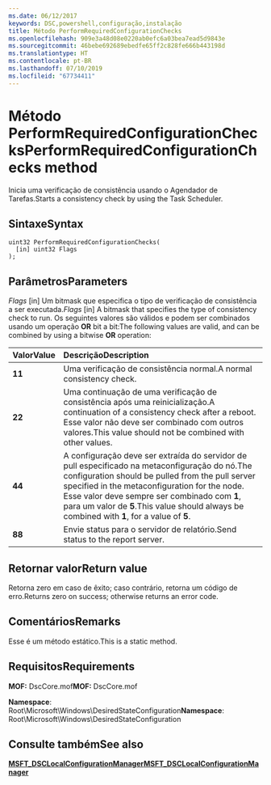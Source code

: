 ```yaml
---
ms.date: 06/12/2017
keywords: DSC,powershell,configuração,instalação
title: Método PerformRequiredConfigurationChecks
ms.openlocfilehash: 909e3a48d08e0220ab0efc6a03bea7ead5d9843e
ms.sourcegitcommit: 46bebe692689ebedfe65ff2c828fe666b443198d
ms.translationtype: HT
ms.contentlocale: pt-BR
ms.lasthandoff: 07/10/2019
ms.locfileid: "67734411"
---
```

# <a name="performrequiredconfigurationchecks-method"></a><span data-ttu-id="329e5-103">Método PerformRequiredConfigurationChecks</span><span class="sxs-lookup"><span data-stu-id="329e5-103">PerformRequiredConfigurationChecks method</span></span>

<span data-ttu-id="329e5-104">Inicia uma verificação de consistência usando o Agendador de Tarefas.</span><span class="sxs-lookup"><span data-stu-id="329e5-104">Starts a consistency check by using the Task Scheduler.</span></span>

## <a name="syntax"></a><span data-ttu-id="329e5-105">Sintaxe</span><span class="sxs-lookup"><span data-stu-id="329e5-105">Syntax</span></span>

```mof
uint32 PerformRequiredConfigurationChecks(
  [in] uint32 Flags
);
```

## <a name="parameters"></a><span data-ttu-id="329e5-106">Parâmetros</span><span class="sxs-lookup"><span data-stu-id="329e5-106">Parameters</span></span>

<span data-ttu-id="329e5-107">*Flags* \[in\] Um bitmask que especifica o tipo de verificação de consistência a ser executada.</span><span class="sxs-lookup"><span data-stu-id="329e5-107">*Flags* \[in\] A bitmask that specifies the type of consistency check to run.</span></span> <span data-ttu-id="329e5-108">Os seguintes valores são válidos e podem ser combinados usando um operação **OR** bit a bit:</span><span class="sxs-lookup"><span data-stu-id="329e5-108">The following values are valid, and can be combined by using a bitwise **OR** operation:</span></span>

|<span data-ttu-id="329e5-109">Valor</span><span class="sxs-lookup"><span data-stu-id="329e5-109">Value</span></span> |<span data-ttu-id="329e5-110">Descrição</span><span class="sxs-lookup"><span data-stu-id="329e5-110">Description</span></span> |
|:--- |:---|
|<span data-ttu-id="329e5-111">**1**</span><span class="sxs-lookup"><span data-stu-id="329e5-111">**1**</span></span> | <span data-ttu-id="329e5-112">Uma verificação de consistência normal.</span><span class="sxs-lookup"><span data-stu-id="329e5-112">A normal consistency check.</span></span> |
|<span data-ttu-id="329e5-113">**2**</span><span class="sxs-lookup"><span data-stu-id="329e5-113">**2**</span></span> | <span data-ttu-id="329e5-114">Uma continuação de uma verificação de consistência após uma reinicialização.</span><span class="sxs-lookup"><span data-stu-id="329e5-114">A continuation of a consistency check after a reboot.</span></span> <span data-ttu-id="329e5-115">Esse valor não deve ser combinado com outros valores.</span><span class="sxs-lookup"><span data-stu-id="329e5-115">This value should not be combined with other values.</span></span> |
|<span data-ttu-id="329e5-116">**4**</span><span class="sxs-lookup"><span data-stu-id="329e5-116">**4**</span></span> | <span data-ttu-id="329e5-117">A configuração deve ser extraída do servidor de pull especificado na metaconfiguração do nó.</span><span class="sxs-lookup"><span data-stu-id="329e5-117">The configuration should be pulled from the pull server specified in the metaconfiguration for the node.</span></span> <span data-ttu-id="329e5-118">Esse valor deve sempre ser combinado com **1**, para um valor de **5**.</span><span class="sxs-lookup"><span data-stu-id="329e5-118">This value should always be combined with **1**, for a value of **5**.</span></span> |
|<span data-ttu-id="329e5-119">**8**</span><span class="sxs-lookup"><span data-stu-id="329e5-119">**8**</span></span> | <span data-ttu-id="329e5-120">Envie status para o servidor de relatório.</span><span class="sxs-lookup"><span data-stu-id="329e5-120">Send status to the report server.</span></span> |

## <a name="return-value"></a><span data-ttu-id="329e5-121">Retornar valor</span><span class="sxs-lookup"><span data-stu-id="329e5-121">Return value</span></span>

<span data-ttu-id="329e5-122">Retorna zero em caso de êxito; caso contrário, retorna um código de erro.</span><span class="sxs-lookup"><span data-stu-id="329e5-122">Returns zero on success; otherwise returns an error code.</span></span>

## <a name="remarks"></a><span data-ttu-id="329e5-123">Comentários</span><span class="sxs-lookup"><span data-stu-id="329e5-123">Remarks</span></span>

<span data-ttu-id="329e5-124">Esse é um método estático.</span><span class="sxs-lookup"><span data-stu-id="329e5-124">This is a static method.</span></span>

## <a name="requirements"></a><span data-ttu-id="329e5-125">Requisitos</span><span class="sxs-lookup"><span data-stu-id="329e5-125">Requirements</span></span>

<span data-ttu-id="329e5-126">**MOF:** DscCore.mof</span><span class="sxs-lookup"><span data-stu-id="329e5-126">**MOF:** DscCore.mof</span></span>

<span data-ttu-id="329e5-127">**Namespace**: Root\Microsoft\Windows\DesiredStateConfiguration</span><span class="sxs-lookup"><span data-stu-id="329e5-127">**Namespace**: Root\Microsoft\Windows\DesiredStateConfiguration</span></span>

## <a name="see-also"></a><span data-ttu-id="329e5-128">Consulte também</span><span class="sxs-lookup"><span data-stu-id="329e5-128">See also</span></span>

[<span data-ttu-id="329e5-129">**MSFT_DSCLocalConfigurationManager**</span><span class="sxs-lookup"><span data-stu-id="329e5-129">**MSFT_DSCLocalConfigurationManager**</span></span>](msft-dsclocalconfigurationmanager.md)
